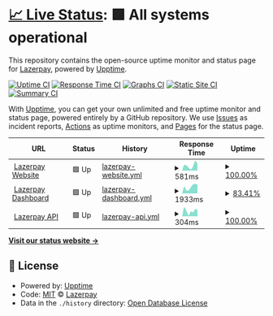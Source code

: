 # [📈 Live Status](https://status.lazerpay.finance): <!--live status--> **🟩 All systems operational**

This repository contains the open-source uptime monitor and status page for [Lazerpay](https://www.lazerpay.finance/), powered by [Upptime](https://github.com/upptime/upptime).

[![Uptime CI](https://github.com/LazerPay-Finance/lazerpay-status/workflows/Uptime%20CI/badge.svg)](https://github.com/LazerPay-Finance/lazerpay-status/actions?query=workflow%3A%22Uptime+CI%22)
[![Response Time CI](https://github.com/LazerPay-Finance/lazerpay-status/workflows/Response%20Time%20CI/badge.svg)](https://github.com/LazerPay-Finance/lazerpay-status/actions?query=workflow%3A%22Response+Time+CI%22)
[![Graphs CI](https://github.com/LazerPay-Finance/lazerpay-status/workflows/Graphs%20CI/badge.svg)](https://github.com/LazerPay-Finance/lazerpay-status/actions?query=workflow%3A%22Graphs+CI%22)
[![Static Site CI](https://github.com/LazerPay-Finance/lazerpay-status/workflows/Static%20Site%20CI/badge.svg)](https://github.com/LazerPay-Finance/lazerpay-status/actions?query=workflow%3A%22Static+Site+CI%22)
[![Summary CI](https://github.com/LazerPay-Finance/lazerpay-status/workflows/Summary%20CI/badge.svg)](https://github.com/LazerPay-Finance/lazerpay-status/actions?query=workflow%3A%22Summary+CI%22)

With [Upptime](https://upptime.js.org), you can get your own unlimited and free uptime monitor and status page, powered entirely by a GitHub repository. We use [Issues](https://github.com/LazerPay-Finance/lazerpay-status/issues) as incident reports, [Actions](https://github.com/LazerPay-Finance/lazerpay-status/actions) as uptime monitors, and [Pages](https://status.lazerpay.finance) for the status page.

<!--start: status pages-->
<!-- This summary is generated by Upptime (https://github.com/upptime/upptime) -->
<!-- Do not edit this manually, your changes will be overwritten -->
<!-- prettier-ignore -->
| URL | Status | History | Response Time | Uptime |
| --- | ------ | ------- | ------------- | ------ |
| <img alt="" src="https://icons.duckduckgo.com/ip3/www.lazerpay.finance.ico" height="13"> [Lazerpay Website](https://www.lazerpay.finance) | 🟩 Up | [lazerpay-website.yml](https://github.com/LazerPay-Finance/lazerpay-status/commits/HEAD/history/lazerpay-website.yml) | <details><summary><img alt="Response time graph" src="./graphs/lazerpay-website/response-time-week.png" height="20"> 581ms</summary><br><a href="https://status.lazerpay.finance/history/lazerpay-website"><img alt="Response time 581" src="https://img.shields.io/endpoint?url=https%3A%2F%2Fraw.githubusercontent.com%2FLazerPay-Finance%2Flazerpay-status%2FHEAD%2Fapi%2Flazerpay-website%2Fresponse-time.json"></a><br><a href="https://status.lazerpay.finance/history/lazerpay-website"><img alt="24-hour response time 581" src="https://img.shields.io/endpoint?url=https%3A%2F%2Fraw.githubusercontent.com%2FLazerPay-Finance%2Flazerpay-status%2FHEAD%2Fapi%2Flazerpay-website%2Fresponse-time-day.json"></a><br><a href="https://status.lazerpay.finance/history/lazerpay-website"><img alt="7-day response time 581" src="https://img.shields.io/endpoint?url=https%3A%2F%2Fraw.githubusercontent.com%2FLazerPay-Finance%2Flazerpay-status%2FHEAD%2Fapi%2Flazerpay-website%2Fresponse-time-week.json"></a><br><a href="https://status.lazerpay.finance/history/lazerpay-website"><img alt="30-day response time 581" src="https://img.shields.io/endpoint?url=https%3A%2F%2Fraw.githubusercontent.com%2FLazerPay-Finance%2Flazerpay-status%2FHEAD%2Fapi%2Flazerpay-website%2Fresponse-time-month.json"></a><br><a href="https://status.lazerpay.finance/history/lazerpay-website"><img alt="1-year response time 581" src="https://img.shields.io/endpoint?url=https%3A%2F%2Fraw.githubusercontent.com%2FLazerPay-Finance%2Flazerpay-status%2FHEAD%2Fapi%2Flazerpay-website%2Fresponse-time-year.json"></a></details> | <details><summary><a href="https://status.lazerpay.finance/history/lazerpay-website">100.00%</a></summary><a href="https://status.lazerpay.finance/history/lazerpay-website"><img alt="All-time uptime 100.00%" src="https://img.shields.io/endpoint?url=https%3A%2F%2Fraw.githubusercontent.com%2FLazerPay-Finance%2Flazerpay-status%2FHEAD%2Fapi%2Flazerpay-website%2Fuptime.json"></a><br><a href="https://status.lazerpay.finance/history/lazerpay-website"><img alt="24-hour uptime 100.00%" src="https://img.shields.io/endpoint?url=https%3A%2F%2Fraw.githubusercontent.com%2FLazerPay-Finance%2Flazerpay-status%2FHEAD%2Fapi%2Flazerpay-website%2Fuptime-day.json"></a><br><a href="https://status.lazerpay.finance/history/lazerpay-website"><img alt="7-day uptime 100.00%" src="https://img.shields.io/endpoint?url=https%3A%2F%2Fraw.githubusercontent.com%2FLazerPay-Finance%2Flazerpay-status%2FHEAD%2Fapi%2Flazerpay-website%2Fuptime-week.json"></a><br><a href="https://status.lazerpay.finance/history/lazerpay-website"><img alt="30-day uptime 100.00%" src="https://img.shields.io/endpoint?url=https%3A%2F%2Fraw.githubusercontent.com%2FLazerPay-Finance%2Flazerpay-status%2FHEAD%2Fapi%2Flazerpay-website%2Fuptime-month.json"></a><br><a href="https://status.lazerpay.finance/history/lazerpay-website"><img alt="1-year uptime 100.00%" src="https://img.shields.io/endpoint?url=https%3A%2F%2Fraw.githubusercontent.com%2FLazerPay-Finance%2Flazerpay-status%2FHEAD%2Fapi%2Flazerpay-website%2Fuptime-year.json"></a></details>
| <img alt="" src="https://icons.duckduckgo.com/ip3/dashboard.lazerpay.finance.ico" height="13"> [Lazerpay Dashboard](https://dashboard.lazerpay.finance) | 🟩 Up | [lazerpay-dashboard.yml](https://github.com/LazerPay-Finance/lazerpay-status/commits/HEAD/history/lazerpay-dashboard.yml) | <details><summary><img alt="Response time graph" src="./graphs/lazerpay-dashboard/response-time-week.png" height="20"> 1933ms</summary><br><a href="https://status.lazerpay.finance/history/lazerpay-dashboard"><img alt="Response time 1933" src="https://img.shields.io/endpoint?url=https%3A%2F%2Fraw.githubusercontent.com%2FLazerPay-Finance%2Flazerpay-status%2FHEAD%2Fapi%2Flazerpay-dashboard%2Fresponse-time.json"></a><br><a href="https://status.lazerpay.finance/history/lazerpay-dashboard"><img alt="24-hour response time 1933" src="https://img.shields.io/endpoint?url=https%3A%2F%2Fraw.githubusercontent.com%2FLazerPay-Finance%2Flazerpay-status%2FHEAD%2Fapi%2Flazerpay-dashboard%2Fresponse-time-day.json"></a><br><a href="https://status.lazerpay.finance/history/lazerpay-dashboard"><img alt="7-day response time 1933" src="https://img.shields.io/endpoint?url=https%3A%2F%2Fraw.githubusercontent.com%2FLazerPay-Finance%2Flazerpay-status%2FHEAD%2Fapi%2Flazerpay-dashboard%2Fresponse-time-week.json"></a><br><a href="https://status.lazerpay.finance/history/lazerpay-dashboard"><img alt="30-day response time 1933" src="https://img.shields.io/endpoint?url=https%3A%2F%2Fraw.githubusercontent.com%2FLazerPay-Finance%2Flazerpay-status%2FHEAD%2Fapi%2Flazerpay-dashboard%2Fresponse-time-month.json"></a><br><a href="https://status.lazerpay.finance/history/lazerpay-dashboard"><img alt="1-year response time 1933" src="https://img.shields.io/endpoint?url=https%3A%2F%2Fraw.githubusercontent.com%2FLazerPay-Finance%2Flazerpay-status%2FHEAD%2Fapi%2Flazerpay-dashboard%2Fresponse-time-year.json"></a></details> | <details><summary><a href="https://status.lazerpay.finance/history/lazerpay-dashboard">83.41%</a></summary><a href="https://status.lazerpay.finance/history/lazerpay-dashboard"><img alt="All-time uptime 83.41%" src="https://img.shields.io/endpoint?url=https%3A%2F%2Fraw.githubusercontent.com%2FLazerPay-Finance%2Flazerpay-status%2FHEAD%2Fapi%2Flazerpay-dashboard%2Fuptime.json"></a><br><a href="https://status.lazerpay.finance/history/lazerpay-dashboard"><img alt="24-hour uptime 83.41%" src="https://img.shields.io/endpoint?url=https%3A%2F%2Fraw.githubusercontent.com%2FLazerPay-Finance%2Flazerpay-status%2FHEAD%2Fapi%2Flazerpay-dashboard%2Fuptime-day.json"></a><br><a href="https://status.lazerpay.finance/history/lazerpay-dashboard"><img alt="7-day uptime 83.41%" src="https://img.shields.io/endpoint?url=https%3A%2F%2Fraw.githubusercontent.com%2FLazerPay-Finance%2Flazerpay-status%2FHEAD%2Fapi%2Flazerpay-dashboard%2Fuptime-week.json"></a><br><a href="https://status.lazerpay.finance/history/lazerpay-dashboard"><img alt="30-day uptime 83.41%" src="https://img.shields.io/endpoint?url=https%3A%2F%2Fraw.githubusercontent.com%2FLazerPay-Finance%2Flazerpay-status%2FHEAD%2Fapi%2Flazerpay-dashboard%2Fuptime-month.json"></a><br><a href="https://status.lazerpay.finance/history/lazerpay-dashboard"><img alt="1-year uptime 83.41%" src="https://img.shields.io/endpoint?url=https%3A%2F%2Fraw.githubusercontent.com%2FLazerPay-Finance%2Flazerpay-status%2FHEAD%2Fapi%2Flazerpay-dashboard%2Fuptime-year.json"></a></details>
| <img alt="" src="https://icons.duckduckgo.com/ip3/api.lazerpay.engineering.ico" height="13"> [Lazerpay API](https://api.lazerpay.engineering/api/v1) | 🟩 Up | [lazerpay-api.yml](https://github.com/LazerPay-Finance/lazerpay-status/commits/HEAD/history/lazerpay-api.yml) | <details><summary><img alt="Response time graph" src="./graphs/lazerpay-api/response-time-week.png" height="20"> 304ms</summary><br><a href="https://status.lazerpay.finance/history/lazerpay-api"><img alt="Response time 304" src="https://img.shields.io/endpoint?url=https%3A%2F%2Fraw.githubusercontent.com%2FLazerPay-Finance%2Flazerpay-status%2FHEAD%2Fapi%2Flazerpay-api%2Fresponse-time.json"></a><br><a href="https://status.lazerpay.finance/history/lazerpay-api"><img alt="24-hour response time 304" src="https://img.shields.io/endpoint?url=https%3A%2F%2Fraw.githubusercontent.com%2FLazerPay-Finance%2Flazerpay-status%2FHEAD%2Fapi%2Flazerpay-api%2Fresponse-time-day.json"></a><br><a href="https://status.lazerpay.finance/history/lazerpay-api"><img alt="7-day response time 304" src="https://img.shields.io/endpoint?url=https%3A%2F%2Fraw.githubusercontent.com%2FLazerPay-Finance%2Flazerpay-status%2FHEAD%2Fapi%2Flazerpay-api%2Fresponse-time-week.json"></a><br><a href="https://status.lazerpay.finance/history/lazerpay-api"><img alt="30-day response time 304" src="https://img.shields.io/endpoint?url=https%3A%2F%2Fraw.githubusercontent.com%2FLazerPay-Finance%2Flazerpay-status%2FHEAD%2Fapi%2Flazerpay-api%2Fresponse-time-month.json"></a><br><a href="https://status.lazerpay.finance/history/lazerpay-api"><img alt="1-year response time 304" src="https://img.shields.io/endpoint?url=https%3A%2F%2Fraw.githubusercontent.com%2FLazerPay-Finance%2Flazerpay-status%2FHEAD%2Fapi%2Flazerpay-api%2Fresponse-time-year.json"></a></details> | <details><summary><a href="https://status.lazerpay.finance/history/lazerpay-api">100.00%</a></summary><a href="https://status.lazerpay.finance/history/lazerpay-api"><img alt="All-time uptime 100.00%" src="https://img.shields.io/endpoint?url=https%3A%2F%2Fraw.githubusercontent.com%2FLazerPay-Finance%2Flazerpay-status%2FHEAD%2Fapi%2Flazerpay-api%2Fuptime.json"></a><br><a href="https://status.lazerpay.finance/history/lazerpay-api"><img alt="24-hour uptime 100.00%" src="https://img.shields.io/endpoint?url=https%3A%2F%2Fraw.githubusercontent.com%2FLazerPay-Finance%2Flazerpay-status%2FHEAD%2Fapi%2Flazerpay-api%2Fuptime-day.json"></a><br><a href="https://status.lazerpay.finance/history/lazerpay-api"><img alt="7-day uptime 100.00%" src="https://img.shields.io/endpoint?url=https%3A%2F%2Fraw.githubusercontent.com%2FLazerPay-Finance%2Flazerpay-status%2FHEAD%2Fapi%2Flazerpay-api%2Fuptime-week.json"></a><br><a href="https://status.lazerpay.finance/history/lazerpay-api"><img alt="30-day uptime 100.00%" src="https://img.shields.io/endpoint?url=https%3A%2F%2Fraw.githubusercontent.com%2FLazerPay-Finance%2Flazerpay-status%2FHEAD%2Fapi%2Flazerpay-api%2Fuptime-month.json"></a><br><a href="https://status.lazerpay.finance/history/lazerpay-api"><img alt="1-year uptime 100.00%" src="https://img.shields.io/endpoint?url=https%3A%2F%2Fraw.githubusercontent.com%2FLazerPay-Finance%2Flazerpay-status%2FHEAD%2Fapi%2Flazerpay-api%2Fuptime-year.json"></a></details>

<!--end: status pages-->

[**Visit our status website →**](https://status.lazerpay.finance)

## 📄 License

- Powered by: [Upptime](https://github.com/upptime/upptime)
- Code: [MIT](./LICENSE) © [Lazerpay](https://www.lazerpay.finance/)
- Data in the `./history` directory: [Open Database License](https://opendatacommons.org/licenses/odbl/1-0/)
